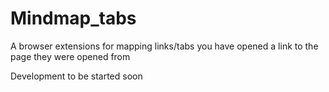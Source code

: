 # Mindmap_tabs

 A browser extensions for mapping links/tabs you have opened a link to the page they were opened from

 Development to be started soon
